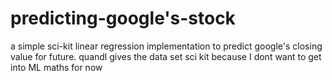 # predicting-google's-stock
a simple sci-kit linear regression implementation to predict google's closing value for future.
quandl gives the data set
sci kit because I dont want to get into ML maths for now
